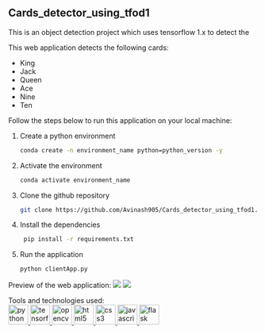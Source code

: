 ## Cards_detector_using_tfod1

This is an object detection project which uses tensorflow 1.x to detect the 

This web application detects the following cards:
* King
* Jack
* Queen
* Ace
* Nine
* Ten

Follow the steps below to run this application on your local machine:

1. Create a python environment 
   ```bash
   conda create -n environment_name python=python_version -y
   ``` 
2. Activate the environment
   ```bash
   conda activate environment_name
   ```
3. Clone the github repository
    ```bash
    git clone https://github.com/Avinash905/Cards_detector_using_tfod1.git
    ```
4. Install the dependencies
   ```bash
    pip install -r requirements.txt
    ```
5. Run the application
    ```bash
    python clientApp.py
    ```

Preview of the web application: 
<img src="research/data/preview_raw.png"/>
<img src="research/data/preview_pred.png"/>

Tools and technologies used:
<br/>
<a href="https://www.python.org" target="_blank" rel="noreferrer"> <img src="https://raw.githubusercontent.com/devicons/devicon/master/icons/python/python-original.svg" alt="python" width="40" height="40"/> </a>
<a href="https://www.tensorflow.org" target="_blank" rel="noreferrer"> <img src="https://www.vectorlogo.zone/logos/tensorflow/tensorflow-icon.svg" alt="tensorflow" width="40" height="40"/> </a>
<a href="https://opencv.org/" target="_blank" rel="noreferrer"> <img src="https://www.vectorlogo.zone/logos/opencv/opencv-icon.svg" alt="opencv" width="40" height="40"/> </a>
<a href="https://www.w3.org/html/" target="_blank" rel="noreferrer"> <img src="https://raw.githubusercontent.com/devicons/devicon/master/icons/html5/html5-original-wordmark.svg" alt="html5" width="40" height="40"/> </a>
<a href="https://www.w3schools.com/css/" target="_blank" rel="noreferrer"> <img src="https://raw.githubusercontent.com/devicons/devicon/master/icons/css3/css3-original-wordmark.svg" alt="css3" width="40" height="40"/> </a>
<a href="https://developer.mozilla.org/en-US/docs/Web/JavaScript" target="_blank" rel="noreferrer"> <img src="https://raw.githubusercontent.com/devicons/devicon/master/icons/javascript/javascript-original.svg" alt="javascript" width="40" height="40"/> </a>
<a href="https://flask.palletsprojects.com/" target="_blank" rel="noreferrer"> <img src="https://www.vectorlogo.zone/logos/pocoo_flask/pocoo_flask-icon.svg" alt="flask" width="40" height="40"/> </a>